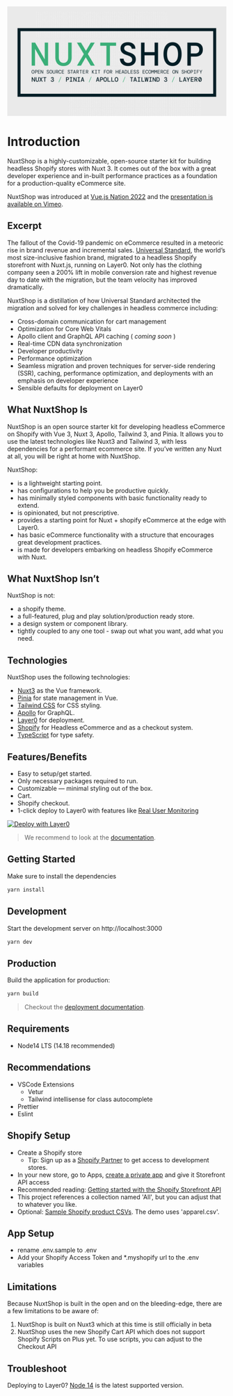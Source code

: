 <div align="center">
<img src=".github/nuxtshop_github.jpg" alt="NuxtShop"/>
</div>

# Introduction

NuxtShop is a highly-customizable, open-source starter kit for building headless Shopify stores with Nuxt 3. It comes out of the box
with a great developer experience and in-built performance practices as a foundation for a production-quality eCommerce site.

NuxtShop was introduced at [Vue.js Nation 2022](https://vuejsnation.com/#schedule) and the [presentation is available on Vimeo](https://vimeo.com/671090407).

## Excerpt

The fallout of the Covid-19 pandemic on eCommerce resulted in a meteoric rise in brand revenue and incremental sales. [Universal Standard](https://www.universalstandard.com), the world’s most size-inclusive fashion brand, migrated to a headless Shopify storefront with Nuxt.js, running on Layer0. Not only has the clothing company seen a 200% lift in mobile conversion rate and highest revenue day to date with the migration, but the team velocity has improved dramatically.

NuxtShop is a distillation of how Universal Standard architected the migration and solved for key challenges in headless commerce including:

- Cross-domain communication for cart management
- Optimization for Core Web Vitals
- Apollo client and GraphQL API caching ( _coming soon_ )
- Real-time CDN data synchronization
- Developer productivity
- Performance optimization
- Seamless migration and proven techniques for server-side rendering (SSR), caching, performance optimization, and deployments with an emphasis on developer experience
- Sensible defaults for deployment on Layer0

## What NuxtShop Is

NuxtShop is an open source starter kit for developing headless eCommerce on Shopify with Vue 3, Nuxt 3, Apollo, Tailwind 3, and Pinia. It allows you to use the latest technologies like Nuxt3 and Tailwind 3, with less dependencies for a performant ecommerce site. If you’ve written any Nuxt at all, you will be right at home with NuxtShop.

NuxtShop:

- is a lightweight starting point.
- has configurations to help you be productive quickly.
- has minimally styled components with basic functionality ready to extend.
- is opinionated, but not prescriptive.
- provides a starting point for Nuxt + shopify eCommerce at the edge with Layer0.
- has basic eCommerce functionality with a structure that encourages great development practices.
- is made for developers embarking on headless Shopify eCommerce with Nuxt.

## What NuxtShop Isn’t

NuxtShop is not:

- a shopify theme.
- a full-featured, plug and play solution/production ready store.
- a design system or component library.
- tightly coupled to any one tool - swap out what you want, add what you need.

## Technologies

NuxtShop uses the following technologies:

- [Nuxt3](https://v3.nuxtjs.org) as the Vue framework.
- [Pinia](https://pinia.vuejs.org/) for state management in Vue.
- [Tailwind CSS](https://tailwindcss.com) for CSS styling.
- [Apollo](https://www.apollographql.com) for GraphQL.
- [Layer0](https://www.layer0.co) for deployment.
- [Shopify](https://www.shopify.com/online) for Headless eCommerce and as a checkout system.
- [TypeScript](https://www.typescriptlang.org) for type safety.

## Features/Benefits

- Easy to setup/get started.
- Only necessary packages required to run.
- Customizable — minimal styling out of the box.
- Cart.
- Shopify checkout.
- 1-click deploy to Layer0 with features like [Real User Monitoring](https://www.layer0.co/rum)

[![Deploy with Layer0](https://docs.layer0.co/button.svg)](https://app.layer0.co/deploy?repo=https%3A%2F%2Fgithub.com%2Fjustinmetros%2FNuxtShop&sgId=470c4986-7644-4416-b4ae-d7cad5814b59)

> We recommend to look at the [documentation](https://v3.nuxtjs.org).

## Getting Started

Make sure to install the dependencies

```bash
yarn install
```

## Development

Start the development server on http://localhost:3000

```bash
yarn dev
```

## Production

Build the application for production:

```bash
yarn build
```

> Checkout the [deployment documentation](https://v3.nuxtjs.org/docs/deployment).

## Requirements

- Node14 LTS (14.18 recommended)

## Recommendations

- VSCode Extensions
  - Vetur
  - Tailwind intellisense for class autocomplete
- Prettier
- Eslint

## Shopify Setup

- Create a Shopify store
  - Tip: Sign up as a [Shopify Partner](https://www.shopify.com/partners) to get access to development stores.
- In your new store, go to Apps, [create a private app](https://help.shopify.com/en/manual/apps/private-apps) and give it Storefront API access
- Recommended reading: [Getting started with the Shopify Storefront API](https://shopify.dev/api/storefront/getting-started)
- This project references a collection named 'All', but you can adjust that to whatever you like.
- Optional: [Sample Shopify product CSVs](https://github.com/shopifypartners/product-csvs). The demo uses 'apparel.csv'.

## App Setup

- rename .env.sample to .env
- Add your Shopify Access Token and \*.myshopify url to the .env variables

## Limitations

Because NuxtShop is built in the open and on the bleeding-edge, there are a few limitations to be aware of:

1. NuxtShop is built on Nuxt3 which at this time is still officially in beta
2. NuxtShop uses the new Shopify Cart API which does not support Shopify Scripts on Plus yet. To use scripts, you can adjust to the Checkout API

## Troubleshoot

Deploying to Layer0? [Node 14](https://forum.layer0.co/t/layer0-doesnt-work-with-node-16/577) is the latest supported version.
